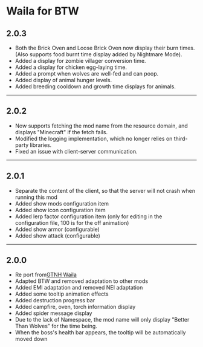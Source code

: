 # Waila for BTW

## 2.0.3
* Both the Brick Oven and Loose Brick Oven now display their burn times. (Also supports food burnt time display added by Nightmare Mode).
* Added a display for zombie villager conversion time.
* Added a display for chicken egg-laying time.
* Added a prompt when wolves are well-fed and can poop.
* Added display of animal hunger levels.
* Added breeding cooldown and growth time displays for animals.

---

## 2.0.2
* Now supports fetching the mod name from the resource domain, and displays "Minecraft" if the fetch fails.
* Modified the logging implementation, which no longer relies on third-party libraries.
* Fixed an issue with client-server communication.

---

## 2.0.1
* Separate the content of the client, so that the server will not crash when running this mod
* Added show mods configuration item
* Added show icon configuration item
* Added lerp factor configuration item (only for editing in the configuration file, 100 is for the off animation)
* Added show armor (configurable)
* Added show attack (configurable)

---

## 2.0.0
* Re port from[GTNH Waila](https://github.com/GTNewHorizons/waila)
* Adapted BTW and removed adaptation to other mods
* Added EMI adaptation and removed NEI adaptation
* Added some tooltip animation effects
* Added destruction progress bar
* Added campfire, oven, torch information display
* Added spider message display
* Due to the lack of Namespace, the mod name will only display "Better Than Wolves" for the time being.
* When the boss's health bar appears, the tooltip will be automatically moved down